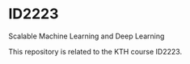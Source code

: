 # ID2223
Scalable Machine Learning and Deep Learning

This repository is related to the KTH course ID2223.
